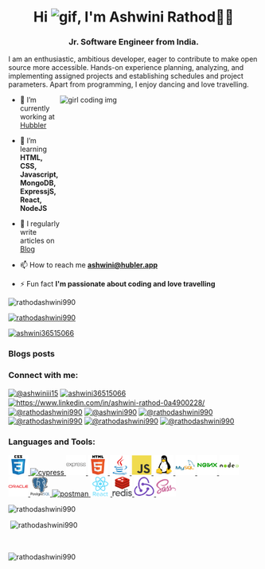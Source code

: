 <!-- <a href="#"><img width="100%" height="auto" src="https://assets-global.website-files.com/5e9aa66fd3886aa2b4ec01ca/5fd3903b41d20bd2244ec3fd_programminglanguagesstickers.jpg" height="50px"/></a> -->
<!-- # Hi, I'm Ashwini Rathod <img align="center" src="https://i.pinimg.com/originals/b9/37/12/b9371273ae94a946e92074d1b9696680.gif" width="65" height="65" alt="gif">👩‍💻 -->
<h1 align="center">Hi <img src="https://raw.githubusercontent.com/MartinHeinz/MartinHeinz/master/wave.gif" width="30px" alt="gif">, I'm Ashwini Rathod👩‍💻 </h1>
<h3 align="center">Jr. Software Engineer from India.</h3>
<!--<img src="https://static.wikia.nocookie.net/disney/images/7/7d/Profile_-_Moana.png/revision/latest?cb=20190312030033" width="500" height="500" alt="img">-->

I am an enthusiastic, ambitious developer, eager to contribute to make open source more accessible. Hands-on experience planning, analyzing, and implementing assigned projects and establishing schedules and project parameters. Apart from programming, I enjoy dancing and love travelling.

<img align="right" src="https://miro.medium.com/max/1600/0*K2WLMTExLyida7OR.gif" width="400" height="300" alt="girl coding img" >

- 🔭 I’m currently working at [Hubbler](https://www.hubbler.app/)

- 🌱 I’m learning **HTML, CSS, Javascript, MongoDB, ExpressjS, React, NodeJS**

- 📝 I regularly write articles on [Blog](https://medium.com/@rathodashwini990/we-created-a-lybrate-com-clone-in-6-days-913dfd79d57)

- 📫 How to reach me **ashwini@hubler.app**

- ⚡ Fun fact **I'm passionate about coding and love travelling**

<p align="left"> <img src="https://komarev.com/ghpvc/?username=rathodashwini990&label=Profile%20views&color=0e75b6&style=flat" alt="rathodashwini990" /> </p>

<p align="left"> <a href="https://github.com/ryo-ma/github-profile-trophy"><img src="https://github-profile-trophy.vercel.app/?username=rathodashwini990" alt="rathodashwini990" /></a> </p>

<p align="left"> <a href="https://twitter.com/ashwini36515066" target="blank"><img src="https://img.shields.io/twitter/follow/ashwini36515066?logo=twitter&style=for-the-badge" alt="ashwini36515066" /></a> </p>

### Blogs posts
<!-- BLOG-POST-LIST:START -->
<!-- BLOG-POST-LIST:END -->

<h3 align="left">Connect with me:</h3>
<p align="left">
<a href="https://codepen.io/@ashwiniii15" target="blank"><img align="center" src="https://raw.githubusercontent.com/rahuldkjain/github-profile-readme-generator/master/src/images/icons/Social/codepen.svg" alt="@ashwiniii15" height="30" width="40" /></a>
<a href="https://twitter.com/ashwini36515066" target="blank"><img align="center" src="https://raw.githubusercontent.com/rahuldkjain/github-profile-readme-generator/master/src/images/icons/Social/twitter.svg" alt="ashwini36515066" height="30" width="40" /></a>
<a href="https://linkedin.com/in/https://www.linkedin.com/in/ashwini-rathod-0a4900228/" target="blank"><img align="center" src="https://raw.githubusercontent.com/rahuldkjain/github-profile-readme-generator/master/src/images/icons/Social/linked-in-alt.svg" alt="https://www.linkedin.com/in/ashwini-rathod-0a4900228/" height="30" width="40" /></a>
<a href="https://codesandbox.com/@rathodashwini990" target="blank"><img align="center" src="https://raw.githubusercontent.com/rahuldkjain/github-profile-readme-generator/master/src/images/icons/Social/codesandbox.svg" alt="@rathodashwini990" height="30" width="40" /></a>
<a href="https://hashnode.com/@ashwini990" target="blank"><img align="center" src="https://raw.githubusercontent.com/rahuldkjain/github-profile-readme-generator/master/src/images/icons/Social/hashnode.svg" alt="@ashwini990" height="30" width="40" /></a>
<a href="https://medium.com/@rathodashwini990" target="blank"><img align="center" src="https://raw.githubusercontent.com/rahuldkjain/github-profile-readme-generator/master/src/images/icons/Social/medium.svg" alt="@rathodashwini990" height="30" width="40" /></a>
<a href="https://www.hackerrank.com/@rathodashwini990" target="blank"><img align="center" src="https://raw.githubusercontent.com/rahuldkjain/github-profile-readme-generator/master/src/images/icons/Social/hackerrank.svg" alt="@rathodashwini990" height="30" width="40" /></a>
<a href="https://www.leetcode.com/@rathodashwini990" target="blank"><img align="center" src="https://raw.githubusercontent.com/rahuldkjain/github-profile-readme-generator/master/src/images/icons/Social/leet-code.svg" alt="@rathodashwini990" height="30" width="40" /></a>
<a href="https://www.hackerearth.com/@rathodashwini990" target="blank"><img align="center" src="https://raw.githubusercontent.com/rahuldkjain/github-profile-readme-generator/master/src/images/icons/Social/hackerearth.svg" alt="@rathodashwini990" height="30" width="40" /></a>
</p>

<h3 align="left">Languages and Tools:</h3>
<p align="left"> <a href="https://www.w3schools.com/css/" target="_blank" rel="noreferrer"> <img src="https://raw.githubusercontent.com/devicons/devicon/master/icons/css3/css3-original-wordmark.svg" alt="css3" width="40" height="40"/> </a> <a href="https://www.cypress.io" target="_blank" rel="noreferrer"> <img src="https://raw.githubusercontent.com/simple-icons/simple-icons/6e46ec1fc23b60c8fd0d2f2ff46db82e16dbd75f/icons/cypress.svg" alt="cypress" width="40" height="40"/> </a> <a href="https://expressjs.com" target="_blank" rel="noreferrer"> <img src="https://raw.githubusercontent.com/devicons/devicon/master/icons/express/express-original-wordmark.svg" alt="express" width="40" height="40"/> </a> </a> <a href="https://www.w3.org/html/" target="_blank" rel="noreferrer"> <img src="https://raw.githubusercontent.com/devicons/devicon/master/icons/html5/html5-original-wordmark.svg" alt="html5" width="40" height="40"/> </a> <a href="https://www.java.com" target="_blank" rel="noreferrer"> <img src="https://raw.githubusercontent.com/devicons/devicon/master/icons/java/java-original.svg" alt="java" width="40" height="40"/> </a> <a href="https://developer.mozilla.org/en-US/docs/Web/JavaScript" target="_blank" rel="noreferrer"> <img src="https://raw.githubusercontent.com/devicons/devicon/master/icons/javascript/javascript-original.svg" alt="javascript" width="40" height="40"/> </a> <a href="https://www.linux.org/" target="_blank" rel="noreferrer"> <img src="https://raw.githubusercontent.com/devicons/devicon/master/icons/linux/linux-original.svg" alt="linux" width="40" height="40"/> </a> <a href="https://www.mysql.com/" target="_blank" rel="noreferrer"> <img src="https://raw.githubusercontent.com/devicons/devicon/master/icons/mysql/mysql-original-wordmark.svg" alt="mysql" width="40" height="40"/> </a> <a href="https://www.nginx.com" target="_blank" rel="noreferrer"> <img src="https://raw.githubusercontent.com/devicons/devicon/master/icons/nginx/nginx-original.svg" alt="nginx" width="40" height="40"/> </a> <a href="https://nodejs.org" target="_blank" rel="noreferrer"> <img src="https://raw.githubusercontent.com/devicons/devicon/master/icons/nodejs/nodejs-original-wordmark.svg" alt="nodejs" width="40" height="40"/> </a> <a href="https://www.oracle.com/" target="_blank" rel="noreferrer"> <img src="https://raw.githubusercontent.com/devicons/devicon/master/icons/oracle/oracle-original.svg" alt="oracle" width="40" height="40"/> </a> <a href="https://www.postgresql.org" target="_blank" rel="noreferrer"> <img src="https://raw.githubusercontent.com/devicons/devicon/master/icons/postgresql/postgresql-original-wordmark.svg" alt="postgresql" width="40" height="40"/> </a> <a href="https://postman.com" target="_blank" rel="noreferrer"> <img src="https://www.vectorlogo.zone/logos/getpostman/getpostman-icon.svg" alt="postman" width="40" height="40"/> </a> <a href="https://reactjs.org/" target="_blank" rel="noreferrer"> <img src="https://raw.githubusercontent.com/devicons/devicon/master/icons/react/react-original-wordmark.svg" alt="react" width="40" height="40"/> </a> <a href="https://redis.io" target="_blank" rel="noreferrer"> <img src="https://raw.githubusercontent.com/devicons/devicon/master/icons/redis/redis-original-wordmark.svg" alt="redis" width="40" height="40"/> </a> <a href="https://redux.js.org" target="_blank" rel="noreferrer"> <img src="https://raw.githubusercontent.com/devicons/devicon/master/icons/redux/redux-original.svg" alt="redux" width="40" height="40"/> </a> <a href="https://sass-lang.com" target="_blank" rel="noreferrer"> <img src="https://raw.githubusercontent.com/devicons/devicon/master/icons/sass/sass-original.svg" alt="sass" width="40" height="40"/> </a></p>

<p><img align="left" src="https://github-readme-stats.vercel.app/api/top-langs?username=rathodashwini990&show_icons=true&locale=en&layout=compact" alt="rathodashwini990" /></p><br/>
<p>&nbsp;<img align="center" src="https://github-readme-stats.vercel.app/api?username=rathodashwini990&show_icons=true&locale=en" alt="rathodashwini990" /></p><br/>
<p><img align="center" src="https://github-readme-streak-stats.herokuapp.com/?user=rathodashwini990&" alt="rathodashwini990" /></p>
<br/>

<!-- <a href="https://github.com/rathodashwini990/github-readme-activity-graph"><img alt="Ashwini Rathod's Activity Graph" src="https://activity-graph.herokuapp.com/graph?username=rathodashwini990&bg_color=0D1117&color=5BCDEC&line=5BCDEC&point=FFFFFF&hide_border=true" /></a> -->
